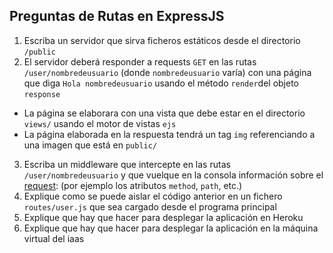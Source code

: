 ## Preguntas de Rutas en ExpressJS

1. Escriba un servidor que sirva ficheros estáticos desde el directorio `/public`
2. El servidor deberá responder a requests `GET` en las rutas `/user/nombredeusuario` (donde `nombredeusuario` varía) con una página que diga `Hola nombredeusuario` usando el método `render`del objeto `response`
  - La página se elaborara con una vista que debe estar en el directorio `views/` usando el motor de vistas `ejs`
  - La página elaborada en la respuesta tendrá un tag `img` referenciando  a una imagen  que está en `public/`
3. Escriba un middleware que intercepte en las rutas `/user/nombredeusuario` y que vuelque en la consola información sobre el [request](https://expressjs.com/en/4x/api.html#req): (por ejemplo los atributos  `method`, `path`, etc.)
4. Explique como se puede aislar  el código anterior en un fichero `routes/user.js` que sea cargado desde el programa principal
5. Explique que hay que hacer para desplegar la aplicación en Heroku 
6. Explique que hay que hacer para desplegar la aplicación en la máquina virtual del iaas
